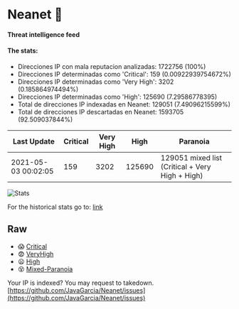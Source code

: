 # Neanet :hocho:
#### Threat intelligence feed
#### The stats:

- Direcciones IP con mala reputacion analizadas: 1722756 (100%)
- Direcciones IP determinadas como 'Critical':  159 (0.00922939754672%)
- Direcciones IP determinadas como 'Very High':  3202 (0.185864974494%)
- Direcciones IP determinadas como 'High':  125690 (7.29586778395)
- Total de direcciones IP indexadas en Neanet:  129051 (7.49096215599%)
- Total de direcciones IP descartadas en Neanet:  1593705 (92.509037844%)

| Last Update | Critical | Very High | High | Paranoia |
| --- | --- | --- | --- | --- |
| 2021-05-03 00:02:05 | 159 | 3202 | 125690 | 129051 mixed list (Critical + Very High + High)|

![Stats](https://docs.google.com/spreadsheets/d/e/2PACX-1vSnaNMIXVabIpDJjufMlzH7poXnshF3mgd8Is1g9ytUEzVsP5my4Trn8f-xkoLLQ38xpL3HtmUexLo6/pubchart?oid=501124687&format=image)

For the historical stats go to: [link](/stats.csv)
## Raw
- :scream: [Critical](https://raw.githubusercontent.com/JavaGarcia/Neanet/master/blacklists/neanet_critical.txt)
- :fearful: [VeryHigh](https://raw.githubusercontent.com/JavaGarcia/Neanet/master/blacklists/neanet_veryHigh.txtt)
- :frowning: [High](https://raw.githubusercontent.com/JavaGarcia/Neanet/master/blacklists/neanet_high.txt)
- :dizzy_face: [Mixed-Paranoia](https://raw.githubusercontent.com/JavaGarcia/Neanet/master/blacklists/neanet_all.txt)


Your IP is indexed? You may request to takedown. [https://github.com/JavaGarcia/Neanet/issues](https://github.com/JavaGarcia/Neanet/issues)






































































































































































































































































































































































































































































































































































































































































































































































































































































































































































































































































































































































































































































































































































































































































































































































































































































































































































































































































































































































































































































































































































































































































































































































































































































































































































































































































































































































































































































































































































































































































































































































































































































































































































































































































































































































































































































































































































































































































































































































































































































































































































































































































































































































































































































































































































































































































































































































































































































































































































































































































































































































































































































































































































































































































































































































































































































































































































































































































































































































































































































































































































































































































